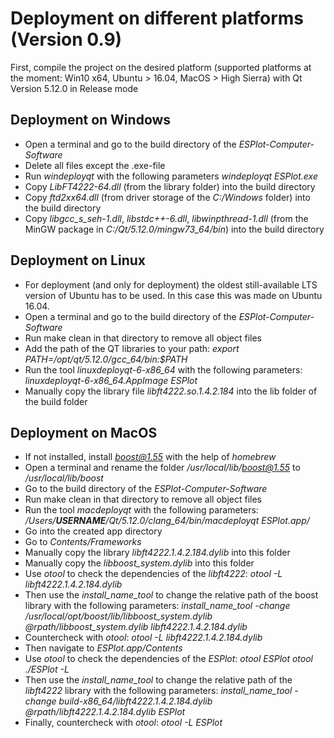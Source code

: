 # Deployment on different platforms (Version 0.9)

First, compile the project on the desired platform (supported platforms at the moment: Win10 x64, Ubuntu > 16.04, MacOS > High Sierra) with Qt Version 5.12.0 in Release mode

## Deployment on Windows
* Open a terminal and go to the build directory of the *ESPlot-Computer-Software*
* Delete all files except the .exe-file
* Run *windeployqt* with the following parameters *windeployqt ESPlot.exe*
* Copy *LibFT4222-64.dll* (from the library folder) into the build directory
* Copy *ftd2xx64.dll* (from driver storage of the *C:/Windows* folder) into the build directory
* Copy *libgcc_s_seh-1.dll*, *libstdc++-6.dll*, *libwinpthread-1.dll* (from the MinGW package in *C:/Qt/5.12.0/mingw73_64/bin*) into the build directory

## Deployment on Linux

* For deployment (and only for deployment) the oldest still-available LTS version of Ubuntu has to be used. In this case this was made on Ubuntu 16.04.
* Open a terminal and go to the build directory of the *ESPlot-Computer-Software*  
* Run make clean in that directory to remove all object files
* Add the path of the QT libraries to your path: *export PATH=/opt/qt/5.12.0/gcc_64/bin:$PATH*
* Run the tool *linuxdeployqt-6-x86_64* with the following parameters: *linuxdeployqt-6-x86_64.AppImage ESPlot*
* Manually copy the library file *libft4222.so.1.4.2.184* into the lib folder of the build folder

## Deployment on MacOS
* If not installed, install *boost@1.55* with the help of *homebrew*
* Open a terminal and rename the folder */usr/local/lib/boost@1.55* to */usr/local/lib/boost*
* Go to the build directory of the *ESPlot-Computer-Software*  
* Run make clean in that directory to remove all object files
* Run the tool *macdeployqt* with the following parameters: */Users/**USERNAME**/Qt/5.12.0/clang_64/bin/macdeployqt ESPlot.app/*
* Go into the created app directory
* Go to *Contents/Frameworks*
* Manually copy the library *libft4222.1.4.2.184.dylib* into this folder
* Manually copy the *libboost_system.dylib* into this folder
* Use *otool* to check the dependencies of the *libft4222*: *otool -L libft4222.1.4.2.184.dylib*
* Then use the *install_name_tool* to change the relative path of the boost library with the following parameters: *install_name_tool -change /usr/local/opt/boost/lib/libboost_system.dylib @rpath/libboost_system.dylib libft4222.1.4.2.184.dylib*
* Countercheck with *otool*: *otool -L libft4222.1.4.2.184.dylib*
* Then navigate to *ESPlot.app/Contents*
* Use *otool* to check the dependencies of the *ESPlot*: *otool ESPlot otool ./ESPlot -L*
* Then use the *install_name_tool* to change the relative path of the *libft4222* library with the following parameters: *install_name_tool -change build-x86_64/libft4222.1.4.2.184.dylib @rpath/libft4222.1.4.2.184.dylib ESPlot*
* Finally, countercheck with *otool*: *otool -L ESPlot*